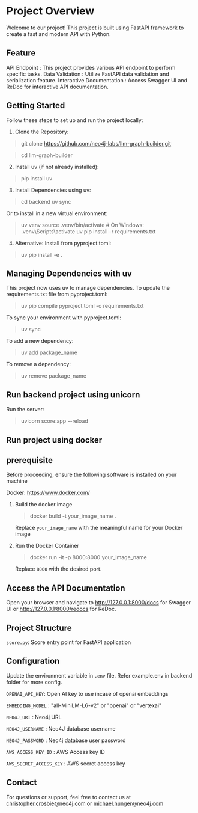 # Project Overview
Welcome to our project! This project is built using FastAPI framework to create a fast and modern API with Python.

## Feature
API Endpoint : This project provides various API endpoint to perform specific tasks.
Data Validation : Utilize FastAPI data validation and serialization feature.
Interactive Documentation : Access Swagger UI and ReDoc for interactive API documentation.

## Getting Started 

Follow these steps to set up and run the project locally:

1. Clone the Repository:

> git clone https://github.com/neo4j-labs/llm-graph-builder.git

> cd llm-graph-builder

2. Install uv (if not already installed):

> pip install uv

3. Install Dependencies using uv:

> cd backend
> uv sync

Or to install in a new virtual environment:

> uv venv
> source .venv/bin/activate  # On Windows: .venv\Scripts\activate
> uv pip install -r requirements.txt

4. Alternative: Install from pyproject.toml:

> uv pip install -e .

## Managing Dependencies with uv

This project now uses uv to manage dependencies. To update the requirements.txt file from pyproject.toml:

> uv pip compile pyproject.toml -o requirements.txt

To sync your environment with pyproject.toml:

> uv sync

To add a new dependency:

> uv add package_name

To remove a dependency:

> uv remove package_name

## Run backend project using unicorn
Run the server:
> uvicorn score:app --reload

## Run project using docker
## prerequisite 
Before proceeding, ensure the following software is installed on your machine

Docker: https://www.docker.com/

1. Build the docker image
   > docker build -t your_image_name .
   
   Replace `your_image_name` with the meaningful name for your Docker image

2. Run the Docker Container
   > docker run -it -p 8000:8000 your_image_name
   
   Replace `8000` with the desired port.

## Access the API Documentation
Open your browser and navigate to
http://127.0.0.1:8000/docs for Swagger UI or
http://127.0.0.1:8000/redocs for ReDoc.

## Project Structure
`score.py`: Score entry point for FastAPI application

## Configuration

Update the environment variable in `.env` file. Refer example.env in backend folder for more config.

`OPENAI_API_KEY`: Open AI key to use incase of openai embeddings

`EMBEDDING_MODEL` : "all-MiniLM-L6-v2" or "openai" or "vertexai"

`NEO4J_URI` : Neo4j URL

`NEO4J_USERNAME` : Neo4J database username

`NEO4J_PASSWORD` : Neo4j database user password

`AWS_ACCESS_KEY_ID` : AWS Access key ID

`AWS_SECRET_ACCESS_KEY` : AWS secret access key


## Contact
For questions or support, feel free to contact us at christopher.crosbie@neo4j.com or michael.hunger@neo4j.com
